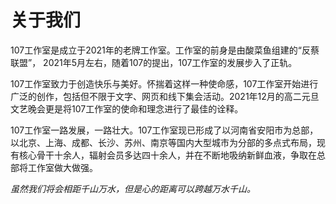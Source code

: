 # 关于我们

107工作室是成立于2021年的老牌工作室。工作室的前身是由酸菜鱼组建的“反蔡联盟”， 2021年5月左右，随着107的提出，107工作室的发展步入了正轨。

107工作室致力于创造快乐与美好。怀揣着这样一种使命感，107工作室开始进行广泛的创作，包括但不限于文字、网页和线下集会活动。2021年12月的高二元旦文艺晚会更是将107工作室的使命和理念进行了最佳的诠释。

107工作室一路发展，一路壮大。107工作室现已形成了以河南省安阳市为总部，以北京、上海、成都、长沙、苏州、南京等国内大型城市为分部的多点式布局，现有核心骨干十余人，辐射会员多达四十余人，并在不断地吸纳新鲜血液，争取在总部将工作室做大做强。

*虽然我们将会相距千山万水，但是心的距离可以跨越万水千山。*